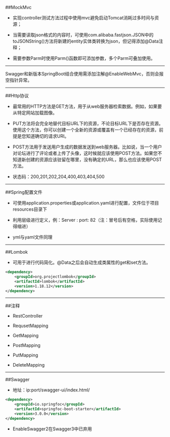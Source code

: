 ##MockMvc

- 实现controller测试方法过程中使用mvc避免启动Tomcat消耗过多时间与资源；

- 当需要读取json格式的内容时，可使用com.alibaba.fastjson.JSON中的toJSONString()方法将新建的entity实体类转换为json，但记得添加@Data注释；

- 需要参数Parm时使用Parm()函数即可添加参数，多个Parm可叠加使用。

---

Swagger和新版本SpringBoot结合使用需添加注解@EnableWebMvc，否则会报空指针异常。

---

##Http协议

- 最常用的HTTP方法是GET方法，用于从web服务器检索数据。例如，如果要从特定网站加载图像。

- PUT方法将会完全地替代目标URL下的资源，不论目标URL下是否存在资源。使用这个方法，你可以创建一个全新的资源或覆盖有一个已经存在的资源，前提是您知道确切的请求URI。

- POST方法用于发送用户生成的数据发送到web服务器。比如说，当一个用户对论坛进行了评论或者上传了头像，这时候就应该使用POST方法。如果您不知道新创建的资源应该驻留在哪里，没有确定的URL，那么也应该使用POST方法。

- 状态码：200,201,202,204,400,403,404,500

---

##Spring配置文件

- 可使用application.properties或application.yaml进行配置，文件位于项目resources目录下

- 利用层级进行定义，例：Server : port: 82（注：冒号后有空格，实际使用记得缩进）

- yml与yaml文件同理

---

##Lombok

- 可用于进行代码简化。@Data之后会自动生成类属性的get和set方法。

```xml
<dependency>
    <groupId>org.projectlombok</groupId>
    <artifactId>lombok</artifactId>
    <version>1.18.12</version>
</dependency>
```

---

##注释

- RestController

- RequsetMapping

- GetMapping

- PostMapping

- PutMapping

- DeleteMapping

---

##Swagger

- 地址：ip:port/swagger-ui/index.html/

```xml
<dependency>
    <groupId>io.springfoc</groupId>
    <artifactId>springfoc-boot-starter</artifactId>
    <version>3.0.0</version>
</dependency>
```

- EnableSwagger2在Swagger3中已弃用
